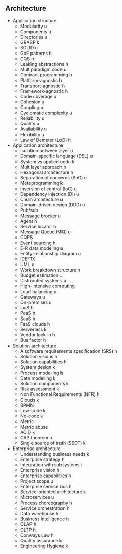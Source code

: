 ## Architecture

- Application structure
  - Modularity u
  - Components u
  - Directories u
  - GRASP k
  - SOLID u
  - GoF patterns h
  - CQS h
  - Leaking abstractions h
  - Multiparadigm code u
  - Contract programming h
  - Platform-agnostic h
  - Transport-agnostic h
  - Framework-agnostic h
  - Code coverage u
  - Cohesion u
  - Coupling u
  - Cyclomatic complexity u
  - Reliability u
  - Quality u
  - Availability u
  - Flexibility u
  - Law of Demeter (LoD) h
- Application architecture
  - Isolation between layer u
  - Domain-specific language (DSL) u
  - System vs applied code k
  - Multilayer approach h
  - Hexagonal architecture h
  - Separation of concerns (SoC) u
  - Metaprogramming k
  - Inversion of control (IoC) u
  - Dependency injection (DI) u
  - Clean architecture u
  - Domain-driven design (DDD) u
  - Pub/sub
  - Message brocker u
  - Agent h
  - Service locator h
  - Message Queue (MQ) u
  - CQRS
  - Event sourcing h
  - E-R data modeling u
  - Entity-relationship diagram u
  - IDEF1X 
  - UML u
  - Work breakdown structure h
  - Budget estimation u
  - Distributed systems u
  - High-intensive computing 
  - Load balancing u
  - Gateways u
  - On-premises u
  - IaaS h
  - PaaS h
  - SaaS h
  - FaaS clouds h
  - Serverless k
  - Vendor lock-in h
  - Bus factor h
- Solution architecture
  - A software requirements specification (SRS) h
  - Solution visions h
  - Solution capabilities h
  - System design k
  - Process modelling h
  - Data modelling k
  - Solution components k
  - Risk assessment k
  - Non Functional Requirements (NFR) h
  - Clouds k
  - BPMN 
  - Low-code k
  - No-code k
  - Metric
  - Metric abuse
  - ACID k
  - CAP theorem h
  - Single source of truth (SSOT) k
- Enterprise architecture
  - Understanding business needs k
  - Enterprise strategy h
  - Integration with subsystems i
  - Enterprise vision h
  - Enterprise capabilities h
  - Project scope u
  - Enterprise service bus h
  - Service-oriented architecture k
  - Microservices u
  - Process choreography h
  - Service orchestration h
  - Data warehouse h
  - Business Intelligence h
  - OLAP h
  - OLTP h
  - Conways Law h
  - Quality assurance k
  - Engineering Hygiene k
